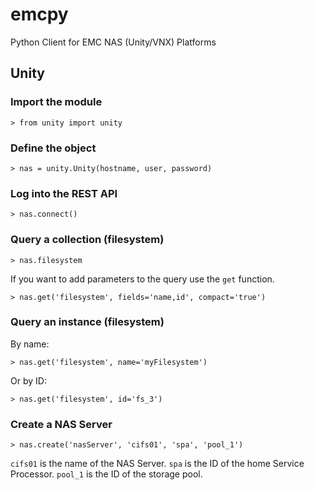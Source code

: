# emcpy
Python Client for EMC NAS (Unity/VNX) Platforms

## Unity

### Import the module

`> from unity import unity`

### Define the object

`> nas = unity.Unity(hostname, user, password)`

### Log into the REST API

`> nas.connect()`

### Query a collection (filesystem)

`> nas.filesystem`

If you want to add parameters to the query use the `get` function.

`> nas.get('filesystem', fields='name,id', compact='true')`

### Query an instance (filesystem)

By name:

`> nas.get('filesystem', name='myFilesystem')`

Or by ID:

`> nas.get('filesystem', id='fs_3')`

### Create a NAS Server

`> nas.create('nasServer', 'cifs01', 'spa', 'pool_1')`

`cifs01` is the name of the NAS Server.
`spa` is the ID of the home Service Processor.
`pool_1` is the ID of the storage pool.